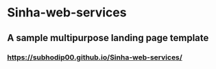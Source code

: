 # Sinha-web-services
## A sample multipurpose landing page template
### https://subhodip00.github.io/Sinha-web-services/
